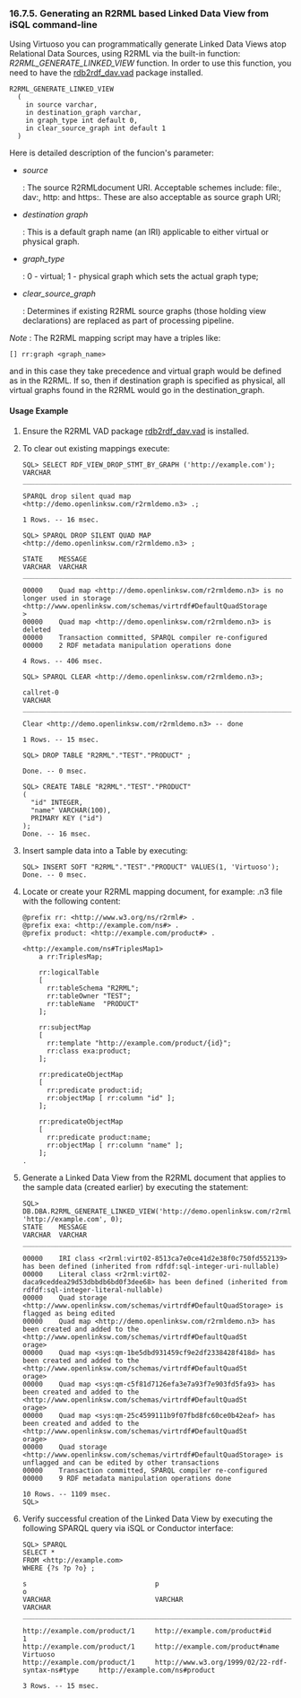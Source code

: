 <div id="r2rmlgenlviewisql" class="section">

<div class="titlepage">

<div>

<div>

### 16.7.5. Generating an R2RML based Linked Data View from iSQL command-line

</div>

</div>

</div>

Using Virtuoso you can programmatically generate Linked Data Views atop
Relational Data Sources, using R2RML via the built-in function:
<span class="emphasis">*R2RML_GENERATE_LINKED_VIEW*</span> function. In
order to use this function, you need to have the <a
href="http://opldownload.s3.amazonaws.com/uda/vad-packages/6.3/virtuoso/rdb2rdf_dav.vad"
class="ulink" target="_top">rdb2rdf_dav.vad</a> package installed.

``` programlisting
R2RML_GENERATE_LINKED_VIEW
  (
    in source varchar,
    in destination_graph varchar,
    in graph_type int default 0,
    in clear_source_graph int default 1
  )
```

Here is detailed description of the funcion's parameter:

<div class="itemizedlist">

- <span class="emphasis">*source*</span>

  : The source R2RMLdocument URI. Acceptable schemes include: file:,
  dav:, http: and https:. These are also acceptable as source graph URI;

- <span class="emphasis">*destination graph*</span>

  : This is a default graph name (an IRI) applicable to either virtual
  or physical graph.

- <span class="emphasis">*graph_type*</span>

  : 0 - virtual; 1 - physical graph which sets the actual graph type;

- <span class="emphasis">*clear_source_graph*</span>

  : Determines if existing R2RML source graphs (those holding view
  declarations) are replaced as part of processing pipeline.

</div>

<span class="emphasis">*Note*</span> : The R2RML mapping script may have
a triples like:

``` programlisting
[] rr:graph <graph_name>
```

and in this case they take precedence and virtual graph would be defined
as in the R2RML. If so, then if destination graph is specified as
physical, all virtual graphs found in the R2RML would go in the
destination_graph.

<div id="r2rmlgenlviewisqlex" class="section">

<div class="titlepage">

<div>

<div>

#### Usage Example

</div>

</div>

</div>

<div class="orderedlist">

1.  Ensure the R2RML VAD package <a
    href="http://opldownload.s3.amazonaws.com/uda/vad-packages/6.3/virtuoso/rdb2rdf_dav.vad"
    class="ulink" target="_top">rdb2rdf_dav.vad</a> is installed.

2.  To clear out existing mappings execute:

    ``` programlisting
    SQL> SELECT RDF_VIEW_DROP_STMT_BY_GRAPH ('http://example.com');
    VARCHAR
    _______________________________________________________________________________

    SPARQL drop silent quad map <http://demo.openlinksw.com/r2rmldemo.n3> .;

    1 Rows. -- 16 msec.

    SQL> SPARQL DROP SILENT QUAD MAP <http://demo.openlinksw.com/r2rmldemo.n3> ;

    STATE    MESSAGE
    VARCHAR  VARCHAR
    _______________________________________________________________________________

    00000    Quad map <http://demo.openlinksw.com/r2rmldemo.n3> is no longer used in storage <http://www.openlinksw.com/schemas/virtrdf#DefaultQuadStorage
    >
    00000    Quad map <http://demo.openlinksw.com/r2rmldemo.n3> is deleted
    00000    Transaction committed, SPARQL compiler re-configured
    00000    2 RDF metadata manipulation operations done

    4 Rows. -- 406 msec.

    SQL> SPARQL CLEAR <http://demo.openlinksw.com/r2rmldemo.n3>;

    callret-0
    VARCHAR
    _______________________________________________________________________________

    Clear <http://demo.openlinksw.com/r2rmldemo.n3> -- done

    1 Rows. -- 15 msec.

    SQL> DROP TABLE "R2RML"."TEST"."PRODUCT" ;

    Done. -- 0 msec.

    SQL> CREATE TABLE "R2RML"."TEST"."PRODUCT"
    (
      "id" INTEGER,
      "name" VARCHAR(100),
      PRIMARY KEY ("id")
    );
    Done. -- 16 msec.
    ```

3.  Insert sample data into a Table by executing:

    ``` programlisting
    SQL> INSERT SOFT "R2RML"."TEST"."PRODUCT" VALUES(1, 'Virtuoso');
    Done. -- 0 msec.
    ```

4.  Locate or create your R2RML mapping document, for example: .n3 file
    with the following content:

    ``` programlisting
    @prefix rr: <http://www.w3.org/ns/r2rml#> .
    @prefix exa: <http://example.com/ns#> .
    @prefix product: <http://example.com/product#> .

    <http://example.com/ns#TriplesMap1>
        a rr:TriplesMap;

        rr:logicalTable
        [
          rr:tableSchema "R2RML";
          rr:tableOwner "TEST";
          rr:tableName  "PRODUCT"
        ];

        rr:subjectMap
        [
          rr:template "http://example.com/product/{id}";
          rr:class exa:product;
        ];

        rr:predicateObjectMap
        [
          rr:predicate product:id;
          rr:objectMap [ rr:column "id" ];
        ];

        rr:predicateObjectMap
        [
          rr:predicate product:name;
          rr:objectMap [ rr:column "name" ];
        ];
    .
    ```

5.  Generate a Linked Data View from the R2RML document that applies to
    the sample data (created earlier) by executing the statement:

    ``` programlisting
    SQL> DB.DBA.R2RML_GENERATE_LINKED_VIEW('http://demo.openlinksw.com/r2rmldemo.n3', 'http://example.com', 0);
    STATE    MESSAGE
    VARCHAR  VARCHAR
    _______________________________________________________________________________

    00000    IRI class <r2rml:virt02-8513ca7e0ce41d2e38f0c750fd552139> has been defined (inherited from rdfdf:sql-integer-uri-nullable)
    00000    Literal class <r2rml:virt02-daca9ceddea29d53dbbdb6bd0f3dee68> has been defined (inherited from rdfdf:sql-integer-literal-nullable)
    00000    Quad storage <http://www.openlinksw.com/schemas/virtrdf#DefaultQuadStorage> is flagged as being edited
    00000    Quad map <http://demo.openlinksw.com/r2rmldemo.n3> has been created and added to the <http://www.openlinksw.com/schemas/virtrdf#DefaultQuadSt
    orage>
    00000    Quad map <sys:qm-1be5dbd931459cf9e2df2338428f418d> has been created and added to the <http://www.openlinksw.com/schemas/virtrdf#DefaultQuadSt
    orage>
    00000    Quad map <sys:qm-c5f81d7126efa3e7a93f7e903fd5fa93> has been created and added to the <http://www.openlinksw.com/schemas/virtrdf#DefaultQuadSt
    orage>
    00000    Quad map <sys:qm-25c4599111b9f07fbd8fc60ce0b42eaf> has been created and added to the <http://www.openlinksw.com/schemas/virtrdf#DefaultQuadSt
    orage>
    00000    Quad storage <http://www.openlinksw.com/schemas/virtrdf#DefaultQuadStorage> is unflagged and can be edited by other transactions
    00000    Transaction committed, SPARQL compiler re-configured
    00000    9 RDF metadata manipulation operations done

    10 Rows. -- 1109 msec.
    SQL>
    ```

6.  Verify successful creation of the Linked Data View by executing the
    following SPARQL query via iSQL or Conductor interface:

    ``` programlisting
    SQL> SPARQL
    SELECT *
    FROM <http://example.com>
    WHERE {?s ?p ?o} ;

    s                                p                                                   o
    VARCHAR                          VARCHAR                                             VARCHAR
    _______________________________________________________________________________

    http://example.com/product/1     http://example.com/product#id                       1
    http://example.com/product/1     http://example.com/product#name                     Virtuoso
    http://example.com/product/1     http://www.w3.org/1999/02/22-rdf-syntax-ns#type     http://example.com/ns#product

    3 Rows. -- 15 msec.
    ```

</div>

</div>

</div>
